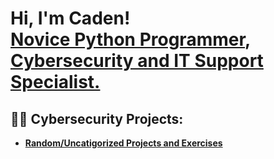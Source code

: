 <h1>Hi, I'm Caden! <br/><a href="https://github.com/porkknox">Novice Python Programmer</a>, <a href="https://www.linkedin.com/in/caden-williamson">Cybersecurity and IT Support Specialist.</a>

<h2>👨‍💻 Cybersecurity Projects:</h2>

- <b>[Random/Uncatigorized Projects and Exercises](https://github.com/porkknox/hello-world)</b>




<!--
- <b>PowerShell</b>

- <b>C# (.NET Desktop Applications)</b>

- <b>Python</b>

<h2> 🤳 Connect with me:</h2>

[<img align="left" alt="CadenWilliamson | YouTube" width="22px" src="url" />][youtube]
[<img align="left" alt="CadenWilliamson | Twitter" width="22px" src="url" />][twitter]
[<img align="left" alt="CadenWilliamson | LinkedIn" width="22px" src="url" />][linkedin]
[<img align="left" alt="CadenWilliamson | Instagram" width="22px" src="url" />][instagram]

[twitter]: 
[youtube]: 
[instagram]: 
[linkedin]: 
-->

